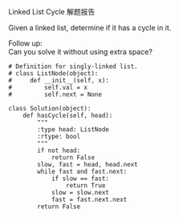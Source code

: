 Linked List Cycle 解题报告

Given a linked list, determine if it has a cycle in it.

Follow up:  
Can you solve it without using extra space?

```
# Definition for singly-linked list.
# class ListNode(object):
#     def __init__(self, x):
#         self.val = x
#         self.next = None

class Solution(object):
    def hasCycle(self, head):
        """
        :type head: ListNode
        :rtype: bool
        """
        if not head:
            return False
        slow, fast = head, head.next
        while fast and fast.next:
            if slow == fast:
                return True
            slow = slow.next
            fast = fast.next.next
        return False
```




